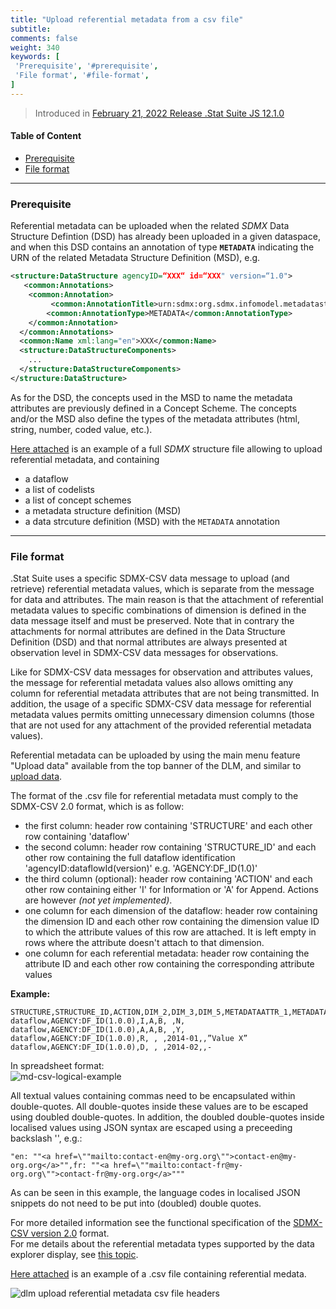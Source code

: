 ```yaml
---
title: "Upload referential metadata from a csv file"
subtitle: 
comments: false
weight: 340
keywords: [
 'Prerequisite', '#prerequisite',
 'File format', '#file-format',
]
---
```


> Introduced in [February 21, 2022 Release .Stat Suite JS 12.1.0](https://sis-cc.gitlab.io/dotstatsuite-documentation/changelog/#february-21-2022)

#### Table of Content
- [Prerequisite](#prerequisite)
- [File format](#file-format)

---

### Prerequisite
Referential metadata can be uploaded when the related *SDMX* Data Structure Defintion (DSD) has already been uploaded in a given dataspace, and when this DSD contains an annotation of type **`METADATA`** indicating the URN of the related Metadata Structure Definition (MSD), e.g.

```xml
<structure:DataStructure agencyID=“XXX“ id=“XXX" version=“1.0">
   <common:Annotations>
  	<common:Annotation>
  		 <common:AnnotationTitle>urn:sdmx:org.sdmx.infomodel.metadatastructure.MetadataStructure=AGENCY:MSD_ID(1.0)</common:AnnotationTitle>
  		<common:AnnotationType>METADATA</common:AnnotationType>
  	</common:Annotation>
  </common:Annotations>
  <common:Name xml:lang="en">XXX</common:Name>
  <structure:DataStructureComponents>
  	...
  </structure:DataStructureComponents>
</structure:DataStructure>
```

As for the DSD, the concepts used in the MSD to name the metadata attributes are previously defined in a Concept Scheme. The concepts and/or the MSD also define the types of the metadata attributes (html, string, number, coded value, etc.).

[Here attached](https://gitlab.com/sis-cc/dotstatsuite-documentation/-/blob/master/content/OECD_SNA_TABLE1_1.0_structures.xml) is an example of a full *SDMX* structure file allowing to upload referential metadata, and containing
- a dataflow
- a list of codelists
- a list of concept schemes
- a metadata structure definition (MSD)
- a data strcuture definition (MSD) with the `METADATA` annotation

---

### File format
.Stat Suite uses a specific SDMX-CSV data message to upload (and retrieve) referential metadata values, which is separate from the message for data and attributes. The main reason is that the attachment of referential metadata values to specific combinations of dimension is defined in the data message itself and must be preserved. Note that in contrary the attachments for normal attributes are defined in the Data Structure Definition (DSD) and that normal attributes are always presented at observation level in SDMX-CSV data messages for observations.  

Like for SDMX-CSV data messages for observation and attributes values, the message for referential metadata values also allows omitting any column for referential metadata attributes that are not being transmitted. In addition, the usage of a specific SDMX-CSV data message for referential metadata values permits omitting unnecessary dimension columns (those that are not used for any attachment of the provided referential metadata values).

Referential metadata can be uploaded by using the main menu feature "Upload data" available from the top banner of the DLM, and similar to [upload data](https://sis-cc.gitlab.io/dotstatsuite-documentation/using-dlm/upload-data/upload-data-sdmx-file/).

The format of the .csv file for referential metadata must comply to the SDMX-CSV 2.0 format, which is as follow:
- the first column: header row containing 'STRUCTURE' and each other row containing 'dataflow'
- the second column: header row containing 'STRUCTURE_ID' and each other row containing the full dataflow identification 'agencyID:dataflowId(version)' e.g. 'AGENCY:DF_ID(1.0)'
- the third column (optional): header row containing 'ACTION' and each other row containing either 'I' for Information or 'A' for Append. Actions are however *(not yet implemented)*.
- one column for each dimension of the dataflow: header row containing the dimension ID and each other row containing the dimension value ID to which the attribute values of this row are attached. It is left empty in rows where the attribute doesn't attach to that dimension.
- one column for each referential metadata: header row containing the attribute ID and each other row containing the corresponding attribute values

**Example:**

```
STRUCTURE,STRUCTURE_ID,ACTION,DIM_2,DIM_3,DIM_5,METADATAATTR_1,METADATAATTR_2
dataflow,AGENCY:DF_ID(1.0.0),I,A,B, ,N,
dataflow,AGENCY:DF_ID(1.0.0),A,A,B, ,Y,
dataflow,AGENCY:DF_ID(1.0.0),R, , ,2014-01,,”Value X”
dataflow,AGENCY:DF_ID(1.0.0),D, , ,2014-02,,-
```

In spreadsheet format:  
![md-csv-logical-example](/dotstatsuite-documentation/images/md-csv-logical-example.png)

All textual values containing commas need to be encapsulated within double-quotes. All double-quotes inside these values are to be escaped using doubled double-quotes. In addition, the doubled double-quotes inside localised values using JSON syntax are escaped using a preceeding backslash '\', e.g.:

`"en: ""<a href=\""mailto:contact-en@my-org.org\"">contact-en@my-org.org</a>"",fr: ""<a href=\""mailto:contact-fr@my-org.org\"">contact-fr@my-org.org</a>"""`

As can be seen in this example, the language codes in localised JSON snippets do not need to be put into (doubled) double quotes.

For more detailed information see the functional specification of the [SDMX-CSV version 2.0](https://github.com/sdmx-twg/sdmx-csv/tree/v2.0.0/data-message/docs/sdmx-csv-field-guide.md) format.  
For me details about the referential metadata types supported by the data explorer display, see [this topic](https://sis-cc.gitlab.io/dotstatsuite-documentation/using-api/core-data-model/#referential-metadata-types).

[Here attached](https://gitlab.com/sis-cc/dotstatsuite-documentation/-/blob/master/content/OECD_SNA_TABLE1_1.0_-_AUS_metadata.csv) is an example of a .csv file containing referential medata.

![dlm upload referential metadata csv file headers](/dotstatsuite-documentation/images/dlm-upload-referential-metadata-csv.png)
